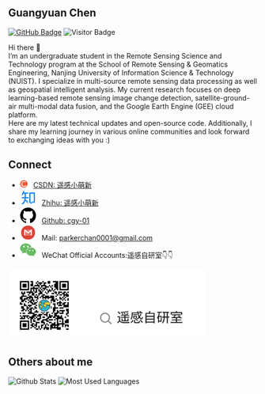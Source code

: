 ## Guangyuan Chen
[![GitHub Badge](https://img.shields.io/github/followers/cgy-01?style=social)](https://github.com/cgy-01?tab=followers)
![Visitor Badge](https://visitor-badge.laobi.icu/badge?page_id=cgy-01.cgy-01)

Hi there 👋  
I’m an undergraduate student in the Remote Sensing Science and Technology program at the School of Remote Sensing & Geomatics Engineering, Nanjing University of Information Science & Technology (NUIST). I specialize in multi-source remote sensing data processing as well as geospatial intelligent analysis. My current research focuses on deep learning-based remote sensing image change detection, satellite-ground-air multi-modal data fusion, and the Google Earth Engine (GEE) cloud platform.  
Here are my latest technical updates and open-source code. Additionally, I share my learning journey in various online communities and look forward to exchanging ideas with you :)



## Connect

- <img src="./svg/csdn.svg" alt="csdn" width="15" height="15"> &nbsp; [CSDN: 遥感小萌新](https://blog.csdn.net/2301_77168269?type=blog)
- <img src="./svg/zhihu.svg" alt="zhihu"> &nbsp; [Zhihu: 遥感小萌新](https://www.zhihu.com/people/abc-27-98-95)
- <img src="./svg/github.svg" alt="github"> &nbsp; [Github: cgy-01](https://github.com/cgy-01)
- <img src="./svg/gmail.svg" alt="gmail"> &nbsp; Mail: parkerchan0001@gmail.com
- <img src="./svg/wechat.svg" alt="wechat"> &nbsp; WeChat Official Accounts:遥感自研室👇👇
<img src="./svg/WeChat_Official_Accounts.svg" alt="微信公众号" style="width: 400px; height: auto;">

## Others about me

![Github Stats](https://github-readme-stats.vercel.app/api?username=cgy-01&show_icons=true&theme=dark&count_private=true)
![Most Used Languages](https://github-readme-stats.vercel.app/api/top-langs/?username=cgy-01&theme=dark&layout=compact)
